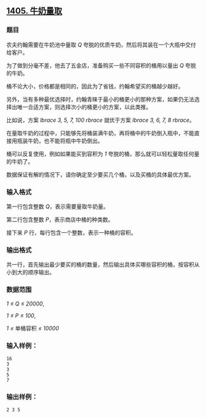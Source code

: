 ## [1405. 牛奶量取](https://www.acwing.com/problem/content/1407/)

### 题目

农夫约翰需要在牛奶池中量取 *Q* 夸脱的优质牛奶，然后将其装在一个大瓶中交付给客户。

为了做到分毫不差，他去了五金店，准备购买一些不同容积的桶用以量出 *Q* 夸脱的牛奶。

桶不论大小，价格都是相同的，因此为了省钱，约翰希望买的桶越少越好。

另外，当有多种最优选择时，约翰青睐于最小的桶更小的那种方案，如果仍无法选择出唯一合适方案，则选择次小的桶更小的方案，以此类推。

比如说，方案 *lbrace 3, 5, 7, 100 rbrace* 就优于方案 *lbrace 3, 6, 7, 8 rbrace*。

在量取牛奶的过程中，只能够先将桶装满牛奶，再将桶中的牛奶倒入瓶中，不能直接用瓶装牛奶，也不能将瓶中牛奶倒出。

桶可以反复使用，例如如果能买到容积为 *1* 夸脱的桶，那么就可以轻松量取任何量的牛奶了。

数据保证有解的情况下，请你确定至少要买几个桶，以及买桶的具体最优方案。

### 输入格式

第一行包含整数 *Q*，表示需要量取牛奶量。

第二行包含整数 *P*，表示商店中桶的种类数。

接下来 *P* 行，每行包含一个整数，表示一种桶的容积。

### 输出格式

共一行，首先输出最少要买的桶的数量，然后输出具体买哪些容积的桶，按容积从小到大的顺序输出。

### 数据范围

*1 ≤ Q ≤ 20000*,

*1 ≤ P ≤ 100*,

*1 ≤* 单桶容积 *≤ 10000*

### 输入样例：

```
16
3
3
5
7
```

### 输出样例：

```
2 3 5
```
